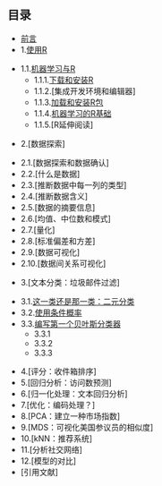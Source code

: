 ## 目录 ##
* [前言](<0.md>)
* 1.[使用R](<1.0.md>)
 - 1.1.[机器学习与R](<1.1.md>)
    - 1.1.1.[下载和安装R](1.1.1.md)
    - 1.1.2.[集成开发环境和编辑器]
    - 1.1.3.[加载和安装R包](<1.1.3.md>)
    - 1.1.4.[机器学习的R基础](<1.1.4.md>)
    - 1.1.5.[R延伸阅读]
* 2.[数据探索]
 - 2.1.[数据探索和数据确认]
 - 2.2.[什么是数据]
 - 2.3.[推断数据中每一列的类型]
 - 2.4.[推断数据含义]
 - 2.5.[数据的摘要信息]
 - 2.6.[均值、中位数和模式]
 - 2.7.[量化]
 - 2.8.[标准偏差和方差]
 - 2.9.[数据可视化]
 - 2.10.[数据间关系可视化]
* 3.[文本分类：垃圾邮件过滤]
 - 3.1.[这一类还是那一类：二元分类](<3.1.md>)
 - 3.2.[使用条件概率](<3.2.md>)
 - 3.3.[编写第一个贝叶斯分类器](<3.3.md>)
   - 3.3.1
   - 3.3.2
   - 3.3.3
* 4.[评分：收件箱排序]
* 5.[回归分析：访问数预测]
* 6.[归一化处理：文本回归分析]
* 7.[优化：编码处理？]
* 8.[PCA：建立一种市场指数]
* 9.[MDS：可视化美国参议员的相似度]
* 10.[kNN：推荐系统]
* 11.[分析社交网络]
* 12.[模型的对比]
* [引用文献]